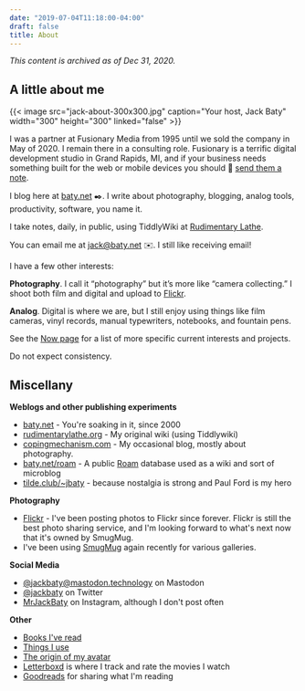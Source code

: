 ```yaml
---
date: "2019-07-04T11:18:00-04:00"
draft: false
title: About
---
```


*This content is archived as of Dec 31, 2020.*

## A little about me

{{< image src="jack-about-300x300.jpg" caption="Your host, Jack Baty" width="300" height="300" linked="false" >}}

I was a partner at Fusionary Media from 1995 until we sold the company in May of 2020. I remain there in a consulting role. Fusionary is a terrific digital development studio in Grand Rapids, MI, and if your business needs something built for the web or mobile devices you should 💌 [send them a note](mailto:info@fusionary.com).

I blog here at [baty.net](/) ✒️. I write about photography, blogging, analog tools, productivity, software, you name it.

I take notes, daily, in public, using TiddlyWiki at [Rudimentary Lathe](https://rudimentarylathe.wiki).

You can email me at [jack@baty.net](mailto:jack@baty.net) ✉️. I still like receiving email!

I have a few other interests:

**Photography**. I call it “photography” but it’s more like “camera collecting.” I
shoot both film and digital and upload to [Flickr](https://flickr.com/photos/jbaty).

**Analog**. Digital is where we are, but I still enjoy using things like film
cameras, vinyl records, manual typewriters, notebooks, and fountain pens.

See the [Now page](/now) for a list of more specific current interests and projects.

Do not expect consistency.


## Miscellany

**Weblogs and other publishing experiments**

- [baty.net](https://baty.net/) - You're soaking in it, since 2000
- [rudimentarylathe.org](https://rudimentarylathe.wiki/) - My original wiki (using Tiddlywiki)
- [copingmechanism.com](https://copingmechanism.com/) - My occasional blog, mostly about photography.
- [baty.net/roam](https://baty.net/roam) - A public
  [Roam](https://roamresearch.com) database used as a wiki and sort of microblog
- [tilde.club/~jbaty](https://tilde.club/~jbaty) - because nostalgia is strong
  and Paul Ford is my hero

**Photography**

- [Flickr](https://flickr.com/photos/jbaty) - I've been posting photos to Flickr
  since forever. Flickr is still the best photo sharing service, and I'm
  looking forward to what's next now that it's owned by SmugMug.
- I've been using [SmugMug](https://jackbaty.smugmug.com) again recently for
  various galleries.


**Social Media**

- [@jackbaty@mastodon.technology](https://mastodon.technology/@jackbaty) on Mastodon
- [@jackbaty](https://twitter.com/jackbaty) on Twitter
- [MrJackBaty](https://instagram.com/mrjackbaty) on Instagram, although I don't post often

**Other**

- [Books I've read](https://rudimentarylathe.org/#Books)
- [Things I use](/lifestack)
- [The origin of my avatar](/avatar/)
- [Letterboxd](https://letterboxd.com/jackbaty) is where I track and rate the movies I watch
- [Goodreads](https://goodreads.com/jackbaty) for sharing what I'm reading

